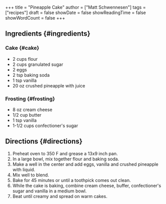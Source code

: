 +++
title = "Pineapple Cake"
author = ["Matt Schwennesen"]
tags = ["recipes"]
draft = false
showDate = false
showReadingTime = false
showWordCount = false
+++

## Ingredients {#ingredients}


### Cake {#cake}

-   2 cups flour
-   2 cups granulated sugar
-   2 eggs
-   2 tsp baking soda
-   1 tsp vanilla
-   20 oz crushed pineapple with juice


### Frosting {#frosting}

-   8 oz cream cheese
-   1/2 cup butter
-   1 tsp vanilla
-   1-1/2 cups confectioner's sugar


## Directions {#directions}

1.  Preheat oven to 350 F and grease a 13x9 inch pan.
2.  In a large bowl, mix together flour and baking soda.
3.  Make a well in the center and add eggs, vanilla and crushed pineapple with
    liquid.
4.  Mix well to blend.
5.  Bake for 45 minutes or until a toothpick comes out clean.
6.  While the cake is baking, combine cream cheese, buffer, confectioner's sugar
    and vanilla in a medium bowl.
7.  Beat until creamy and spread on warm cakes.
